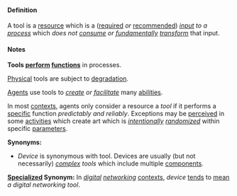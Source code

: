 #### Definition

A tool is a [resource](https://github.com/gcassel/Modular-Organization-Terminology/blob/master/terms/resource.md) which is a ([required](https://github.com/gcassel/Modular-Organization-Terminology/blob/master/terms/require.md) *or* [recommended](https://github.com/gcassel/Modular-Organization-Terminology/blob/master/terms/recommend.md)) *[input](https://github.com/gcassel/Modular-Organization-Terminology/blob/master/terms/input.md) to a [process](https://github.com/gcassel/Modular-Organization-Terminology/blob/master/terms/process.md)* which *does not [consume](https://github.com/gcassel/Modular-Organization-Terminology/blob/master/terms/consume.md) or [fundamentally](https://github.com/gcassel/Modular-Organization-Terminology/blob/master/terms/base.md) [transform](https://github.com/gcassel/Modular-Organization-Terminology/blob/master/terms/transform.md)* that input.


#### Notes

**Tools [perform](https://github.com/gcassel/Modular-Organization-Terminology/blob/master/terms/perform.md) [functions](https://github.com/gcassel/Modular-Organization-Terminology/blob/master/terms/function.md)** in processes.

[Physical](https://github.com/gcassel/Modular-Organization-Terminology/blob/master/terms/physical.md) tools are subject to [degradation](https://github.com/gcassel/Modular-Organization-Terminology/blob/master/terms/degrade.md).

[Agents](https://github.com/gcassel/Modular-Organization-Terminology/blob/master/terms/agent.md) use tools to *[create](https://github.com/gcassel/Modular-Organization-Terminology/blob/master/terms/create.md) or [facilitate](https://github.com/gcassel/Modular-Organization-Terminology/blob/master/terms/facilitate.md)* many [abilities](https://github.com/gcassel/Modular-Organization-Terminology/blob/master/terms/ability.md).

In most [contexts](https://github.com/gcassel/Modular-Organization-Terminology/blob/master/terms/context.md), agents only consider a resource a *tool* if it performs a [specific](https://github.com/gcassel/Modular-Organization-Terminology/blob/master/terms/specific.md) function *predictably and reliably*.  Exceptions may be [perceived](https://github.com/gcassel/Modular-Organization-Terminology/blob/master/terms/perceive.md) in some [activities](https://github.com/gcassel/Modular-Organization-Terminology/blob/master/terms/activity.md) which create art which is *[intentionally](https://github.com/gcassel/Modular-Organization-Terminology/blob/master/terms/intend.md) [randomized](https://github.com/gcassel/Modular-Organization-Terminology/blob/master/terms/random.md)* within specific [parameters](https://github.com/gcassel/Modular-Organization-Terminology/blob/master/terms/parameter.md).

**Synonyms:**  
* *Device* is synonymous with tool.  Devices are usually (but not necessarily) *[complex](https://github.com/gcassel/Modular-Organization-Terminology/blob/master/terms/complex.md) tools* which include multiple [components](https://github.com/gcassel/Modular-Organization-Terminology/blob/master/terms/component.md).

**[Specialized](https://github.com/gcassel/Modular-Organization-Terminology/blob/master/terms/specialize.md) Synonym:**  In *[digital](https://github.com/gcassel/Modular-Organization-Terminology/blob/master/terms/digital.md) [networking](https://github.com/gcassel/Modular-Organization-Terminology/blob/master/terms/network.md)* [contexts](https://github.com/gcassel/Modular-Organization-Terminology/blob/master/terms/context.md), *device* [tends](https://github.com/gcassel/Modular-Organization-Terminology/blob/master/terms/tend.md) to [mean](https://github.com/gcassel/Modular-Organization-Terminology/blob/master/terms/mean.md) *a digital networking tool*.

